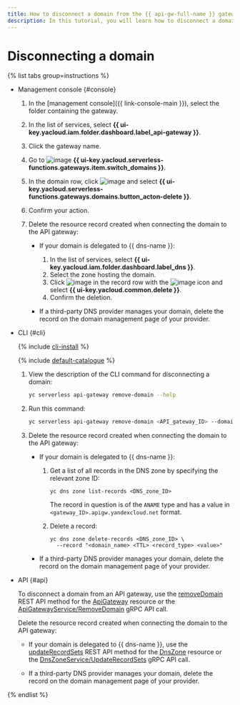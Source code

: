 ```yaml
---
title: How to disconnect a domain from the {{ api-gw-full-name }} gateway
description: In this tutorial, you will learn how to disconnect a domain from the {{ api-gw-full-name }} gateway.
---
```


# Disconnecting a domain

{% list tabs group=instructions %}

- Management console {#console}

   1. In the [management console]({{ link-console-main }}), select the folder containing the gateway.
   1. In the list of services, select **{{ ui-key.yacloud.iam.folder.dashboard.label_api-gateway }}**.
   1. Click the gateway name.
   1. Go to ![image](../../_assets/api-gateway/domain-icon.svg) **{{ ui-key.yacloud.serverless-functions.gateways.item.switch_domains }}**.
   1. In the domain row, click ![image](../../_assets/options.svg) and select **{{ ui-key.yacloud.serverless-functions.gateways.domains.button_acton-delete }}**.
   1. Confirm your action.
   1. Delete the resource record created when connecting the domain to the API gateway:

      * If your domain is delegated to {{ dns-name }}:

         1. In the list of services, select **{{ ui-key.yacloud.iam.folder.dashboard.label_dns }}**.
         1. Select the zone hosting the domain.
         1. Click ![image](../../_assets/options.svg) in the record row with the ![image](../../_assets/api-gateway/service-icon.svg) icon and select **{{ ui-key.yacloud.common.delete }}**.
         1. Confirm the deletion.

      * If a third-party DNS provider manages your domain, delete the record on the domain management page of your provider.

- CLI {#cli}

   {% include [cli-install](../../_includes/cli-install.md) %}

   {% include [default-catalogue](../../_includes/default-catalogue.md) %}

   1. View the description of the CLI command for disconnecting a domain:

      ```bash
      yc serverless api-gateway remove-domain --help
      ```

   1. Run this command:

      ```bash
      yc serverless api-gateway remove-domain <API_gateway_ID> --domain-id <domain_ID>
      ```

   1. Delete the resource record created when connecting the domain to the API gateway:

      * If your domain is delegated to {{ dns-name }}:

         1. Get a list of all records in the DNS zone by specifying the relevant zone ID:

            ```
            yc dns zone list-records <DNS_zone_ID>
            ```

            The record in question is of the `ANAME` type and has a value in `<gateway_ID>.apigw.yandexcloud.net` format.

         1. Delete a record:

            ```
            yc dns zone delete-records <DNS_zone_ID> \
              --record "<domain_name> <TTL> <record_type> <value>"
            ```

      * If a third-party DNS provider manages your domain, delete the record on the domain management page of your provider.

- API {#api}

   To disconnect a domain from an API gateway, use the [removeDomain](../apigateway/api-ref/ApiGateway/removeDomain.md) REST API method for the [ApiGateway](../apigateway/api-ref/ApiGateway/index.md) resource or the [ApiGatewayService/RemoveDomain](../apigateway/api-ref/grpc/ApiGateway/removeDomain.md) gRPC API call.

   Delete the resource record created when connecting the domain to the API gateway:

   * If your domain is delegated to {{ dns-name }}, use the [updateRecordSets](../../dns/api-ref/DnsZone/updateRecordSets.md) REST API method for the [DnsZone](../../dns/api-ref/DnsZone/index.md) resource or the [DnsZoneService/UpdateRecordSets](../../dns/api-ref/grpc/DnsZone/updateRecordSets.md) gRPC API call.

   * If a third-party DNS provider manages your domain, delete the record on the domain management page of your provider.

{% endlist %}